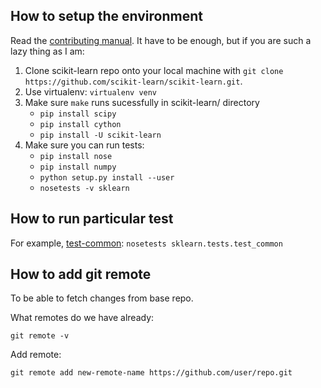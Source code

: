 ## How to setup the environment

Read the [contributing manual](http://scikit-learn.org/dev/developers/contributing.html).
It have to be enough, but if you are such a lazy thing as I am:

1. Clone scikit-learn repo onto your local machine with `git clone https://github.com/scikit-learn/scikit-learn.git`.
2. Use virtualenv: `virtualenv venv`
3. Make sure `make` runs sucessfully in scikit-learn/ directory
    * `pip install scipy`
    * `pip install cython`
    * `pip install -U scikit-learn`
4. Make sure you can run tests:
   * `pip install nose`
   * `pip install numpy`
   * `python setup.py install --user`
   * `nosetests -v sklearn`

## How to run particular test

For example, [test-common](https://github.com/scikit-learn/scikit-learn/blob/master/sklearn/tests/test_common.py): `nosetests sklearn.tests.test_common`

## How to add git remote

To be able to fetch changes from base repo.

What remotes do we have already:

    git remote -v

Add remote:

    git remote add new-remote-name https://github.com/user/repo.git
